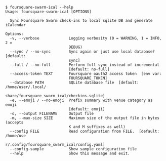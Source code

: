     $ foursquare-swarm-ical --help
    Usage: foursquare-swarm-ical [OPTIONS]
    
      Sync Foursquare Swarm check-ins to local sqlite DB and generate iCalendar
    
    Options:
      -v, --verbose             Logging verbosity (0 = WARNING, 1 = INFO, 2 =
                                DEBUG)
      --sync / --no-sync        Sync again or just use local database?  [default:
                                sync]
      --full / --no-full        Perform full sync instead of incremental
                                [default: no-full]
      --access-token TEXT       Foursquare oauth2 access token  [env var:
                                FOURSQUARE_TOKEN]
      --database PATH           SQLite database file  [default: /home/user/.local/
                                share/foursquare_swarm_ical/checkins.sqlite]
      -e, --emoji / --no-emoji  Prefix summary with venue category as emoji
                                [default: emoji]
      -o, --output FILENAME     Output file
      -m, --max-size SIZE       Maximum size of the output file in bytes (accepts
                                K and M suffixes as well)
      --config FILE             Read configuration from FILE.  [default: /home/use
                                r/.config/foursquare_swarm_ical/config.yaml]
      --config-sample           Show sample configuration file
      --help                    Show this message and exit.
